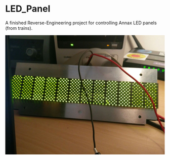 # LED_Panel
A finished Reverse-Engineering project for controlling Annax LED panels (from trains).

![halbes Panel](https://raw.githubusercontent.com/HPIMakerKlub/LED_Panel/master/bilder/led_panel1.jpg "Eine Displayeinheit besteht aus zwei dieser Panels")
